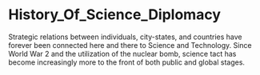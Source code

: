 # History_Of_Science_Diplomacy
Strategic relations between individuals, city-states, and countries have forever been connected here and there to Science and Technology. ​  Since World War 2 and the utilization of the nuclear bomb, science tact has become increasingly more to the front of both public and global stages.
